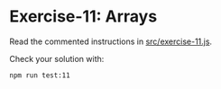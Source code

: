 # Exercise-11: Arrays

Read the commented instructions in [src/exercise-11.js](/src/exercise-11.js).

Check your solution with:
```sh
npm run test:11
```
